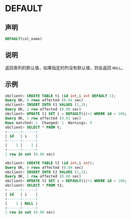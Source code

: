 DEFAULT
============================



声明
-----------------------

```sql
DEFAULT(col_name)
```



说明
-----------------------

返回表列的默认值，如果指定的列没有默认值，则会返回 `NULL`。

示例
-----------------------

```sql
obclient> CREATE TABLE t1 (id int,i int DEFAULT 1);
Query OK, 0 rows affected (0.04 sec)
obclient> INSERT INTO t1 VALUES (1,3);
Query OK, 1 row affected (0.00 sec)
obclient> UPDATE t1 SET i = DEFAULT(i)+1 WHERE id < 100;
Query OK, 1 row affected (0.01 sec)
Rows matched: 1  Changed: 1  Warnings: 0
obclient> SELECT * FROM t;
+------+------+
| id   | i    |
+------+------+
|    1 |    2 |
+------+------+
1 row in set (0.00 sec)

obclient> CREATE TABLE t2 (id int,i int);
Query OK, 0 rows affected (0.04 sec)
obclient> INSERT INTO t2 VALUES (1,3);
Query OK, 1 row affected (0.00 sec)
obclient> UPDATE t2 SET i = DEFAULT(i)+1 WHERE id < 100;
obclient> SELECT * FROM t2;
+------+------+
| id   | i    |
+------+------+
|    1 | NULL |
+------+------+
1 row in set (0.00 sec)
```
